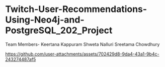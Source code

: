 # Twitch-User-Recommendations-Using-Neo4j-and-PostgreSQL_202_Project

Team Members-
Keertana Kappuram
Shweta Nalluri
Sreetama Chowdhury


https://github.com/user-attachments/assets/702429d8-9da4-43a1-9b4c-243274487af5

